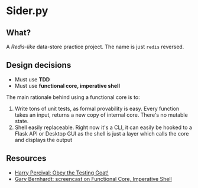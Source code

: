 # Sider.py

## What?

A _Redis-like_ data-store practice project.
The name is just `redis` reversed.

## Design decisions

- Must use **TDD**
- Must use **functional core, imperative shell**

The main rationale behind using a functional core is to:

1. Write tons of unit tests, as formal provability is easy. Every function takes an input, returns a new copy of internal core. There's no mutable state.
2. Shell easily replaceable. Right now it's a CLI, it can easily be hooked to a Flask API or Desktop GUI as the shell is just a layer which calls the core and displays the output

## Resources

- [Harry Percival: Obey the Testing Goat!](https://www.obeythetestinggoat.com/pages/book.html#toc)
- [Gary Bernhardt: screencast on Functional Core, Imperative Shell](https://www.destroyallsoftware.com/screencasts/catalog/functional-core-imperative-shell)
